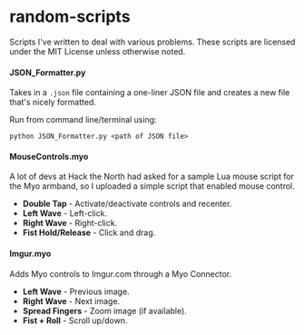 random-scripts
==============

Scripts I've written to deal with various problems. These scripts are licensed under the MIT License unless otherwise noted.

#### JSON_Formatter.py

Takes in a `.json` file containing a one-liner JSON file and creates a new file that's nicely formatted.

Run from command line/terminal using:

`python JSON_Formatter.py <path of JSON file>`

#### MouseControls.myo

A lot of devs at Hack the North had asked for a sample Lua mouse script for the Myo armband, so I uploaded a simple script that enabled mouse control.

* **Double Tap** - Activate/deactivate controls and recenter.
* **Left Wave** - Left-click.
* **Right Wave** - Right-click.
* **Fist Hold/Release** - Click and drag.

#### Imgur.myo

Adds Myo controls to Imgur.com through a Myo Connector.

* **Left Wave** - Previous image.
* **Right Wave** - Next image.
* **Spread Fingers** - Zoom image (if available).
* **Fist + Roll** - Scroll up/down.

